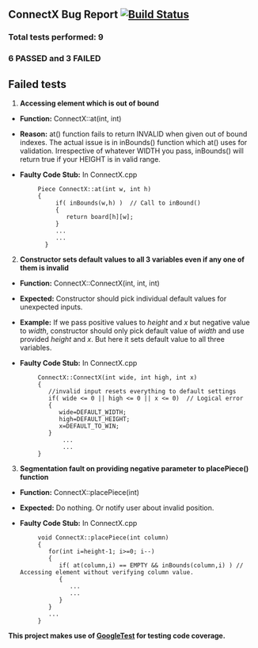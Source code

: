 ConnectX Bug Report [![Build Status](https://travis-ci.org/kapiljituri/ConnectX-Travis-CI.svg?branch=master)](https://travis-ci.org/kapiljituri/ConnectX-Travis-CI)
---------

### Total tests performed: 9
### 6 PASSED and 3 FAILED


Failed tests
---------
1. **Accessing element which is out of bound**
 * **Function:** ConnectX::at(int, int)
 * **Reason:** at() function fails to return INVALID when given out of bound indexes.
	The actual issue is in inBounds() function which at() uses for validation. Irrespective of whatever WIDTH you pass, inBounds() will return true if your HEIGHT is in valid range.
 * **Faulty Code Stub:** In ConnectX.cpp


            Piece ConnectX::at(int w, int h)
            {
	             if( inBounds(w,h) )  // Call to inBound()
	             {
	                return board[h][w];
	             }
	             ...
	             ...
	          }

2. **Constructor sets default values to all 3 variables even if any one of them is invalid**
 * **Function:** ConnectX::ConnectX(int, int, int)
 * **Expected:** Constructor should pick individual default values for unexpected inputs.
 * **Example:** If we pass positive values to *height* and *x* but negative value to *width*, constructor should only pick default value of *width* and use provided *height* and *x*. But here it sets default value to all three variables.
 * **Faulty Code Stub:** In ConnectX.cpp


            ConnectX::ConnectX(int wide, int high, int x)
            {   
	           //invalid input resets everything to default settings
	           if( wide <= 0 || high <= 0 || x <= 0)  // Logical error
	           {
		          wide=DEFAULT_WIDTH;
		          high=DEFAULT_HEIGHT;
		          x=DEFAULT_TO_WIN;
	           }
                   ...
                   ...
            }

3. **Segmentation fault on providing negative parameter to placePiece() function**
 * **Function:** ConnectX::placePiece(int)
 * **Expected:** Do nothing. Or notify user about invalid position.
 * **Faulty Code Stub:** In ConnectX.cpp

            void ConnectX::placePiece(int column)
            {
               for(int i=height-1; i>=0; i--)
               {
                  if( at(column,i) == EMPTY && inBounds(column,i) ) // Accessing element without verifying column value.
                  {
                     ...
                     ...
                  }
               }
               ...
            }


**This project makes use of [GoogleTest][1] for testing code coverage.**

[1]: https://github.com/google/googletest
